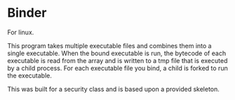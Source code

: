 # Binder

For linux. 

This program takes multiple executable files and combines them into a single executable. When the bound executable is run, the
bytecode of each executable is read from the array and is written to a tmp file that is executed by a child process. For each
executable file you bind, a child is forked to run the executable. 

This was built for a security class and is based upon a provided skeleton. 
